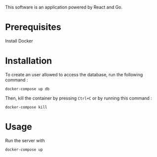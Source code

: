 This software is an application powered by React and Go.

# Prerequisites
Install Docker

# Installation
To create an user allowed to access the database, run the following command :
```
docker-compose up db
```

Then, kill the container by pressing `Ctrl+C` or by running this command :
```
docker-compose kill
```

# Usage
Run the server with
```
docker-compose up
```
